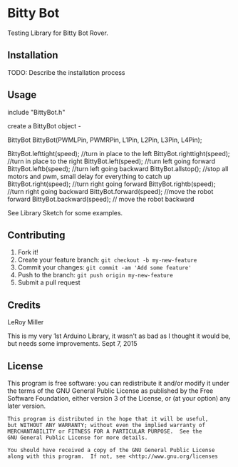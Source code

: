 # Bitty Bot

Testing Library for Bitty Bot Rover.

## Installation

TODO: Describe the installation process

## Usage

include "BittyBot.h"

create a BittyBot object -

BittyBot BittyBot(PWMLPin, PWMRPin, L1Pin, L2Pin, L3Pin, L4Pin);

BittyBot.lefttight(speed);  //turn in place to the left
BittyBot.righttight(speed); //turn in place to the right
BittyBot.left(speed);   //turn left going forward
BittyBot.leftb(speed);  //turn left going backward
BittyBot.allstop(); //stop all motors and pwm, small delay for everything to catch up
BittyBot.right(speed); //turn right going forward
BittyBot.rightb(speed); //turn right going backward
BittyBot.forward(speed); //move the robot forward
BittyBot.backward(speed); // move the robot backward

See Library Sketch for some examples.

## Contributing

1. Fork it!
2. Create your feature branch: `git checkout -b my-new-feature`
3. Commit your changes: `git commit -am 'Add some feature'`
4. Push to the branch: `git push origin my-new-feature`
5. Submit a pull request

## Credits

LeRoy Miller

This is my very 1st Arduino Library, it wasn't as bad as I thought it would be, but needs some improvements.
Sept 7, 2015

## License

This program is free software: you can redistribute it and/or modify
    it under the terms of the GNU General Public License as published by
    the Free Software Foundation, either version 3 of the License, or
    (at your option) any later version.

    This program is distributed in the hope that it will be useful,
    but WITHOUT ANY WARRANTY; without even the implied warranty of
    MERCHANTABILITY or FITNESS FOR A PARTICULAR PURPOSE.  See the
    GNU General Public License for more details.

    You should have received a copy of the GNU General Public License
    along with this program.  If not, see <http://www.gnu.org/licenses
